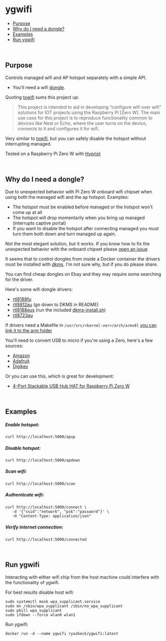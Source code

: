# ygwifi

- [Purpose](#Purpose)
- [Why do I need a dongle?](#Why-do-I-need-a-dongle?)
- [Examples](#Examples)
- [Run ygwifi](#Run-ygwifi)

<br>

## Purpose

Controls managed wifi and AP hotspot separately with a simple API.

- You'll need a wifi [dongle](#Why-do-I-need-a-dongle?).

Quoting [txwifi](https://github.com/txn2/txwifi) sums this project up:

> This project is intended to aid in developing “configure wifi over wifi” solutions for IOT projects using the Raspberry Pi [Zero W]. The main use case for this project is to reproduce functionality common to devices like Nest or Echo, where the user turns on the device, connects to it and configures it for wifi.

Very similar to [txwifi](https://github.com/txn2/txwifi), but you can safely disable the hotspot without interrupting managed.

Tested on a Raspberry Pi Zero W with [Hypriot](https://blog.hypriot.com/downloads/)

<br>

## Why do I need a dongle?

Due to unexpected behavior with Pi Zero W onboard wifi chipset when using both the managed wifi and the ap hotspot. Examples:

- The hotspot must be enabled before managed or the hotspot won't come up at all
- The hotspot will drop momentarily when you bring up managed (interrupts captive portal)
- If you want to disable the hotspot after connecting managed you must turn them both down and turn managed up again.

Not the most elegant solution, but it works. If you know how to fix the unexpected behavior with the onboard chipset please [open an issue](https://github.com/Ryazbeck/ygwifi/issues/new)

It seems that to control dongles from inside a Docker container the drivers must be installed with [dkms](https://wiki.archlinux.org/index.php/Dynamic_Kernel_Module_Support). I'm not sure why, but if you do please share.

You can find cheap dongles on Ebay and they may require some searching for the driver.

Here's some wifi dongle drivers:

- [rtl8188fu](https://github.com/kelebek333/rtl8188fu/tree/arm#how-to-install-for-arm-devices)
- [rtl8812au](https://github.com/gnab/rtl8812au) (go down to DKMS in README)
- [rtl8188eus](https://github.com/aircrack-ng/rtl8188eus) (run the included [dkms-install.sh](https://github.com/aircrack-ng/rtl8188eus/blob/v5.3.9/dkms-install.sh))
- [rtl8723au](https://github.com/lwfinger/rtl8723au/blob/master/README.dkms)

If drivers need a Makefile in `/usr/src/<kernel-ver>/arch/armv6l` [you can link it to the arm folder](https://github.com/lwfinger/rtl8723au/issues/62#issuecomment-373945831)

You'll need to convert USB to micro if you're using a Zero, here's a few sources:

- [Amazon](https://www.amazon.com/gp/product/B015GZOHKW/ref=ppx_yo_dt_b_asin_title_o07_s00?ie=UTF8&psc=1)
- [Adafruit](https://www.adafruit.com/product/2910)
- [Digikey](https://www.digikey.com/product-detail/en/sparkfun-electronics/COM-14567/1568-1821-ND/8324538)

Or you can use this, which is great for development:

- [4-Port Stackable USB Hub HAT for Raspberry Pi Zero W](https://www.amazon.com/gp/product/B01K9IVUYM/ref=ppx_yo_dt_b_asin_title_o02_s00?ie=UTF8&psc=1)

<br>

## Examples

##### Enable hotspot:

```
curl http://localhost:5000/apup
```

##### Disable hotspot:

```
curl http://localhost:5000/apdown
```

##### Scan wifi:

```
curl http://localhost:5000/scan
```

##### Authenticate wifi:

```
curl http://localhost:5000/connect \
   -d '{"ssid":"network", "psk":"password"}' \
   -H "Content-Type: application/json"
```

##### Verify internet connection:

```
curl http://localhost:5000/connected
```

<br>

## Run ygwifi

Interacting with either wifi chip from the host machine could interfere with the functionality of ygwifi.

For best results disable host wifi:

```
sudo systemctl mask wpa_supplicant.service
sudo mv /sbin/wpa_supplicant /sbin/no_wpa_supplicant
sudo pkill wpa_supplicant
sudo ifdown --force wlan0 wlan1
```

Run ygwifi:

```
docker run -d --name ygwifi ryazbeck/ygwifi:latest
```
